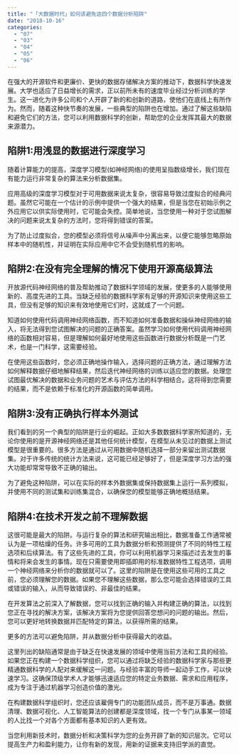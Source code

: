 ```yaml
---
title: "「大数据时代」如何该避免这四个数据分析陷阱"
date: "2018-10-16"
categories: 
  - "07"
  - "03"
  - "04"
  - "05"
  - "06"
---
```


在强大的开源软件和更廉价、更快的数据存储解决方案的推动下，数据科学快速发展。大学也适应了日益增长的需求，正以前所未有的速度毕业经过分析训练的学生。这一进化为许多公司和个人开辟了新的和创新的道路，使他们在底线上有所作为。然而，随着这种快节奏的发展，一些典型的陷阱也在增加。通过了解这些缺陷和避免它们的方法，您可以利用数据科学的创新，帮助您的企业发挥其最大的数据来源潜力。

## 陷阱1:用浅显的数据进行深度学习

随着计算能力的提高，深度学习模型(如神经网络)的使用呈指数级增长，我们现在有能力运行非常复杂的算法来分析数据集。

应用高级的深度学习模型对于可用数据来说太复杂，很容易导致过度拟合的经典问题。虽然它可能在一个估计的示例中提供一个强大的结果，但是当您在初始示例之外应用它以供实际使用时，它可能会失控。简单地说，当您使用一种对于您试图解决的问题来说太复杂的方法时，您将得到错误的答案。

为了防止过度拟合，您的模型必须将信号从噪声中分离出来，以便它能够忽略原始样本中的随机性，并证明在实际应用中它不会受到随机性的影响。

## 陷阱2:在没有完全理解的情况下使用开源高级算法

开放源代码神经网络的普及帮助推动了数据科学领域的发展，使更多的人能够使用新的、高度先进的工具。当缺乏经验的数据科学家有足够的开源知识来使用这些工具，但没有足够的知识来有效地使用它们时，这就成了一个问题。

知道如何使用代码调用神经网络函数，而不知道如何准备数据和操纵神经网络的输入，将无法得到您试图解决的问题的正确答案。虽然学习如何使用代码调用神经网络的函数相对容易，但是理解如何最好地使用这些函数进行数据分析既是一门艺术，也是一门科学，这需要经验。

在使用这些函数时，您必须正确地操作输入，选择问题的正确方法，通过理解方法如何解释数据仔细地解释结果，然后迭代神经网络的训练以适应您的数据。处理您试图最优解决的数据和业务问题的艺术与评估方法的科学相结合。这将得到您需要的结果，而不是依赖于标准化的开源函数的简单调用。

## 陷阱3:没有正确执行样本外测试

我们看到的另一个典型的陷阱是行业的崛起。正如大多数数据科学家所知道的，无论你使用的是开源神经网络还是其他任何统计模型，在模型从未见过的数据上测试模型是很重要的。很多方法是通过从可用数据中随机选择一部分来留出测试数据集。对于许多传统的统计方法来说，这可能已经足够好了，但是深度学习方法的强大功能却常常导致不正确的输出。

为了避免这种陷阱，可以在实际的样本外数据集或保持数据集上运行一系列模拟，并使用不同的测试集和训练集混合，以确保您的模型能够正确地概括结果。

## 陷阱4:在技术开发之前不理解数据

这很可能是最大的陷阱。与运行复杂的算法和研究输出相比，数据准备工作通常被认为是一项枯燥的任务。许多可用的工具为数据分析和预测提供了不同的特性工程选项和后续算法。有了这些先进的工具，你可以利用机器学习来描述过去发生的事情和将来会发生的事情。现在只需要使用即插即用的标准数据特性工程选项，调用一个神经网络来分析你的数据就可以了。这里的陷阱是在使用这些可用的工具之前，您必须理解您的数据。如果您不理解这些数据，那么您可能会选择错误的工具或错误的输入，从而导致错误的、非最佳的结果。

在开发算法之前深入了解数据，您可以找到正确的输入并构建正确的算法，以找到您正在寻找的解决方案，该解决方案将为您提供回答您想问的问题的输出。然后，您可以更好地转换数据并匹配特定的算法，以获得所需的结果。

更多的方法可以避免陷阱，并从数据分析中获得最大的收益。

这里列出的缺陷通常是由于缺乏在快速发展的领域中使用当前方法和工具的经验。如果您正在构建一个数据科学组织，您可以通过将缺乏经验的数据科学家与那些更精通数据科学的人配对来缓解这一问题。与经验丰富的导师一起动手工作，可以快速学习。这确保顶级学术人才能够迅速适应您的特定业务数据、需求和应用程序，成为专注于通过机器学习创造价值的激光。

在构建数据科学组织时，您还应该雇佣专门的功能团队成员，而不是万事通。数据清理、数据可视化、人工智能算法的创建都是深度领域，找一个专门从事某一领域的人比找一个对各个方面都有基本知识的人更有效。

当您利用新技术时，数据分析和决策科学为您的业务开辟了新的知识层次。它可以提高生产力和盈利能力，让你有新的发现，用新的证据来支持旧学派的直觉。
